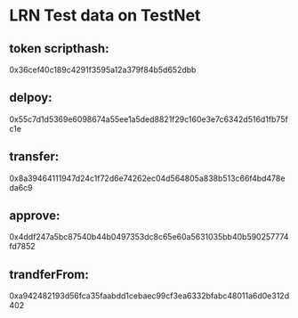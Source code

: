 # LRN Test data on TestNet
## token scripthash:  
0x36cef40c189c4291f3595a12a379f84b5d652dbb
## delpoy:  
0x55c7d1d5369e6098674a55ee1a5ded8821f29c160e3e7c6342d516d1fb75fc1e
## transfer:  
0x8a39464111947d24c1f72d6e74262ec04d564805a838b513c66f4bd478eda6c9
## approve:  
0x4ddf247a5bc87540b44b0497353dc8c65e60a5631035bb40b590257774fd7852
## trandferFrom:  
0xa942482193d56fca35faabdd1cebaec99cf3ea6332bfabc48011a6d0e312d402
